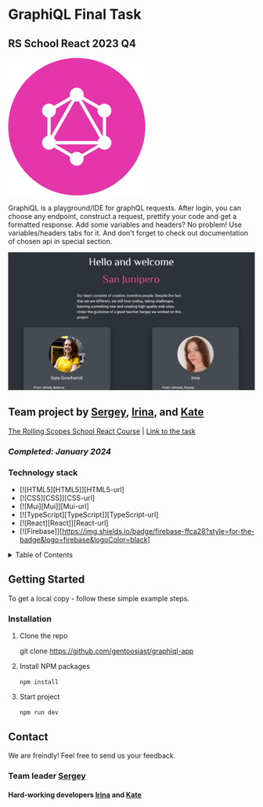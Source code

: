 # GraphiQL Final Task

## RS School React 2023 Q4

<!-- PROJECT FAVICON -->

![favicon](public/small-favicon.svg)

GraphiQL is a playground/IDE for graphQL requests. After login, you can choose any endpoint, construct a request, prettify your code and get a formatted response. Add some variables and headers? No problem! Use variables/headers tabs for it. And don't forget to check out documentation of chosen api in special section.

![welcome page](public/screenshot-for-readme.jpg)

## Team project by [Sergey](https://github.com/gentoosiast), [Irina](https://github.com/Irina-Grebennikova), and [Kate](https://github.com/KateGoncharik)

[The Rolling Scopes School React Course](https://rs.school/react/) | [Link to the task](https://github.com/rolling-scopes-school/tasks/tree/master/tasks/eCommerce-Application)

### _Completed: January 2024_

### Technology stack

- [![HTML5][HTML5]][HTML5-url]
- [![CSS][CSS]][CSS-url]
- [![Mui][Mui]][Mui-url]
- [![TypeScript][TypeScript]][TypeScript-url]
- [![React][React]][React-url]
- [![Firebase]][https://img.shields.io/badge/firebase-ffca28?style=for-the-badge&logo=firebase&logoColor=black]

<!-- TABLE OF CONTENTS -->
<details>
  <summary>Table of Contents</summary>
  <ol>
    <li><a href="#technology-stack">Technology stack</a></li>
    <li>
      <a href="#getting-started">Getting Started</a>
      <ul>
       <li><a href="#installation">Installation</a></li>
      </ul>
    </li>
  </ol>
</details>

<!-- GETTING STARTED -->

## Getting Started

To get a local copy - follow these simple example steps.

### Installation

1. Clone the repo

   git clone <https://github.com/gentoosiast/graphiql-app>

2. Install NPM packages

   `npm install`

3. Start project

   `npm run dev`

<!-- CONTACT -->

## Contact

We are freindly! Feel free to send us your feedback.

### Team leader [Sergey](https://github.com/gentoosiast)

#### Hard-working developers [Irina](https://github.com/Irina-Grebennikova) and [Kate](https://github.com/KateGoncharik)
